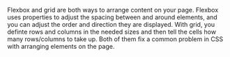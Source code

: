 Flexbox and grid are both ways to arrange content on your page. Flexbox uses properties to adjust the spacing between and around elements, and you can adjust the order and direction they are displayed. With grid, you definte rows and columns in the needed sizes and then tell the cells how many rows/columns to take up. Both of them fix a common problem in CSS with arranging elements on the page.
